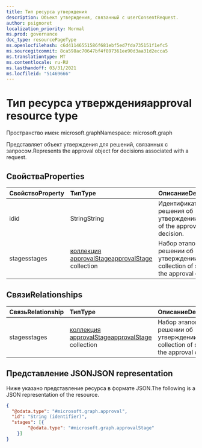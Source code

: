 ```yaml
---
title: Тип ресурса утверждения
description: Объект утверждения, связанный с userConsentRequest.
author: psignoret
localization_priority: Normal
ms.prod: governance
doc_type: resourcePageType
ms.openlocfilehash: c6d41146551586f681ebf5ed7fda735151f1efc5
ms.sourcegitcommit: 8ca598ac70647bf4f897361ee90d3aa31d2ecca5
ms.translationtype: MT
ms.contentlocale: ru-RU
ms.lasthandoff: 03/31/2021
ms.locfileid: "51469666"
---
```

# <a name="approval-resource-type"></a><span data-ttu-id="4824c-103">Тип ресурса утверждения</span><span class="sxs-lookup"><span data-stu-id="4824c-103">approval resource type</span></span>

<span data-ttu-id="4824c-104">Пространство имен: microsoft.graph</span><span class="sxs-lookup"><span data-stu-id="4824c-104">Namespace: microsoft.graph</span></span>

<span data-ttu-id="4824c-105">Представляет объект утверждения для решений, связанных с запросом.</span><span class="sxs-lookup"><span data-stu-id="4824c-105">Represents the approval object for decisions associated with a request.</span></span>

## <a name="properties"></a><span data-ttu-id="4824c-106">Свойства</span><span class="sxs-lookup"><span data-stu-id="4824c-106">Properties</span></span>

|<span data-ttu-id="4824c-107">Свойство</span><span class="sxs-lookup"><span data-stu-id="4824c-107">Property</span></span>|<span data-ttu-id="4824c-108">Тип</span><span class="sxs-lookup"><span data-stu-id="4824c-108">Type</span></span>|<span data-ttu-id="4824c-109">Описание</span><span class="sxs-lookup"><span data-stu-id="4824c-109">Description</span></span>|
|:---|:---|:---|
|<span data-ttu-id="4824c-110">id</span><span class="sxs-lookup"><span data-stu-id="4824c-110">id</span></span>|<span data-ttu-id="4824c-111">String</span><span class="sxs-lookup"><span data-stu-id="4824c-111">String</span></span>|<span data-ttu-id="4824c-112">Идентификатор решения об утверждении.</span><span class="sxs-lookup"><span data-stu-id="4824c-112">Identifier of the approval decision.</span></span>|
|<span data-ttu-id="4824c-113">stages</span><span class="sxs-lookup"><span data-stu-id="4824c-113">stages</span></span>|<span data-ttu-id="4824c-114">[коллекция approvalStage](../resources/approvalstage.md)</span><span class="sxs-lookup"><span data-stu-id="4824c-114">[approvalStage](../resources/approvalstage.md) collection</span></span>|<span data-ttu-id="4824c-115">Набор этапов в решении об утверждении.</span><span class="sxs-lookup"><span data-stu-id="4824c-115">A collection of stages in the approval decision.</span></span> |

## <a name="relationships"></a><span data-ttu-id="4824c-116">Связи</span><span class="sxs-lookup"><span data-stu-id="4824c-116">Relationships</span></span>

|<span data-ttu-id="4824c-117">Связь</span><span class="sxs-lookup"><span data-stu-id="4824c-117">Relationship</span></span>|<span data-ttu-id="4824c-118">Тип</span><span class="sxs-lookup"><span data-stu-id="4824c-118">Type</span></span>|<span data-ttu-id="4824c-119">Описание</span><span class="sxs-lookup"><span data-stu-id="4824c-119">Description</span></span>|
|:---|:---|:---|
|<span data-ttu-id="4824c-120">stages</span><span class="sxs-lookup"><span data-stu-id="4824c-120">stages</span></span>|<span data-ttu-id="4824c-121">[коллекция approvalStage](../resources/approvalstage.md)</span><span class="sxs-lookup"><span data-stu-id="4824c-121">[approvalStage](../resources/approvalstage.md) collection</span></span>|<span data-ttu-id="4824c-122">Набор этапов в решении об утверждении.</span><span class="sxs-lookup"><span data-stu-id="4824c-122">A collection of stages in the approval decision.</span></span> |

## <a name="json-representation"></a><span data-ttu-id="4824c-123">Представление JSON</span><span class="sxs-lookup"><span data-stu-id="4824c-123">JSON representation</span></span>

<span data-ttu-id="4824c-124">Ниже указано представление ресурса в формате JSON.</span><span class="sxs-lookup"><span data-stu-id="4824c-124">The following is a JSON representation of the resource.</span></span>
<!-- {
  "blockType": "resource",
  "keyProperty": "id",
  "@odata.type": "microsoft.graph.approval",
  "openType": false
}
-->

``` json
{
  "@odata.type": "#microsoft.graph.approval",
  "id": "String (identifier)",
  "stages": [{
        "@odata.type": "#microsoft.graph.approvalStage"
    }]
}
```

